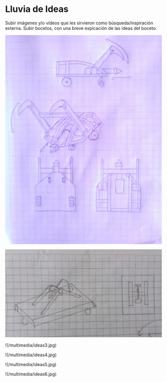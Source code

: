 ﻿# Lluvia de Ideas

Subir imágenes y/o vídeos que les sirvieron como búsqueda/inspiración externa.
Subir bocetos, con una breve expicación de las ideas del boceto.

![Lluvia de ideas](/multimedia/ideas1.jpg)

![idea 2](/multimedia/ideas2.jpg)

!(/multimedia/ideas3.jpg)

!(/multimedia/ideas4.jpg)

!(/multimedia/ideas5.jpg)

!(/multimedia/ideas6.jpg)